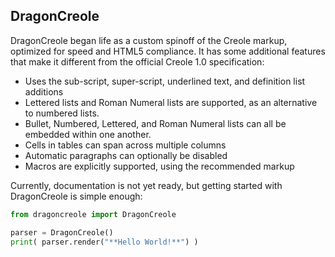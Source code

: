 
## DragonCreole

DragonCreole began life as a custom spinoff of the Creole markup, optimized for speed and HTML5 compliance.  It has some additional features that make it different from the official Creole 1.0 specification:

* Uses the sub-script, super-script, underlined text, and definition list additions
* Lettered lists and Roman Numeral lists are supported, as an alternative to numbered lists.
* Bullet, Numbered, Lettered, and Roman Numeral lists can all be embedded within one another.
* Cells in tables can span across multiple columns
* Automatic paragraphs can optionally be disabled
* Macros are explicitly supported, using the recommended markup

Currently, documentation is not yet ready, but getting started with DragonCreole is simple enough:

```python
from dragoncreole import DragonCreole

parser = DragonCreole()
print( parser.render("**Hello World!**") )
```
